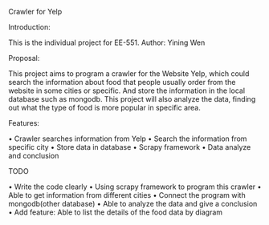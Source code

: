 Crawler for Yelp 


Introduction:

This is the individual project for EE-551.       Author: Yining Wen


Proposal:

This project aims to program a crawler for the Website Yelp, which could search the information about food that people usually order from the website in some cities or specific. And store the information in the local database such as mongodb. This project will also analyze the data, finding out what the type of food is more popular in specific area. 


Features:

•     Crawler searches information from Yelp
•     Search the information from specific city
•     Store data in database
•     Scrapy framework
•     Data analyze and conclusion


TODO

•    Write the code clearly
•    Using scrapy framework to program this crawler 
•    Able to get information from different cities
•    Connect the program with mongodb(other database)
•    Able to analyze the data and give a conclusion
•    Add feature: Able to list the details of the food data by diagram
